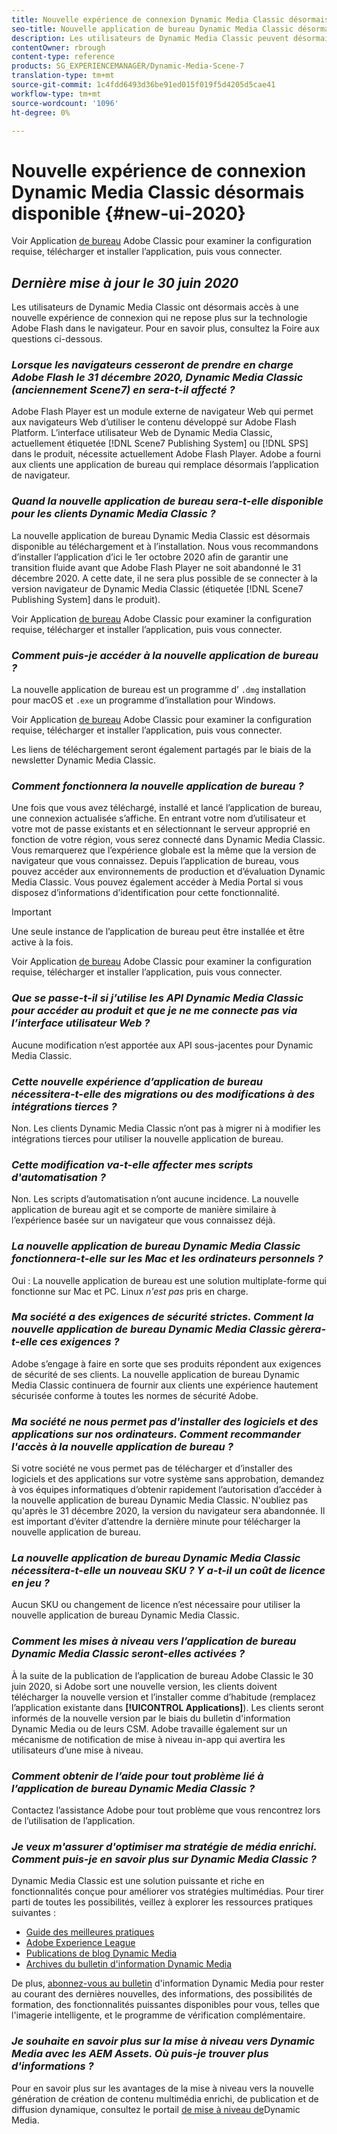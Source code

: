 ```yaml
---
title: Nouvelle expérience de connexion Dynamic Media Classic désormais disponible
seo-title: Nouvelle application de bureau Dynamic Media Classic désormais disponible
description: Les utilisateurs de Dynamic Media Classic peuvent désormais effectuer une actualisation complète de l’interface utilisateur. L’expérience fournit une connexion mise à jour avec des liens vers des ressources précieuses, en plus de cette mise à jour ne dépend plus de la technologie Adobe Flash dans le navigateur.
contentOwner: rbrough
content-type: reference
products: SG_EXPERIENCEMANAGER/Dynamic-Media-Scene-7
translation-type: tm+mt
source-git-commit: 1c4fdd6493d36be91ed015f019f5d4205d5cae41
workflow-type: tm+mt
source-wordcount: '1096'
ht-degree: 0%

---
```



# Nouvelle expérience de connexion Dynamic Media Classic désormais disponible {#new-ui-2020}

Voir Application [de bureau](/help/dynamic-media-classic-desktop-app.md) Adobe Classic pour examiner la configuration requise, télécharger et installer l’application, puis vous connecter.

## _Dernière mise à jour le 30 juin 2020_

Les utilisateurs de Dynamic Media Classic ont désormais accès à une nouvelle expérience de connexion qui ne repose plus sur la technologie Adobe Flash dans le navigateur. Pour en savoir plus, consultez la Foire aux questions ci-dessous.

### **_Lorsque les navigateurs cesseront de prendre en charge Adobe Flash le 31 décembre 2020, Dynamic Media Classic (anciennement Scene7) en sera-t-il affecté ?_**

Adobe Flash Player est un module externe de navigateur Web qui permet aux navigateurs Web d’utiliser le contenu développé sur Adobe Flash Platform. L’interface utilisateur Web de Dynamic Media Classic, actuellement étiquetée [!DNL Scene7 Publishing System] ou [!DNL SPS] dans le produit, nécessite actuellement Adobe Flash Player. Adobe a fourni aux clients une application de bureau qui remplace désormais l’application de navigateur.

### **_Quand la nouvelle application de bureau sera-t-elle disponible pour les clients Dynamic Media Classic ?_**

La nouvelle application de bureau Dynamic Media Classic est désormais disponible au téléchargement et à l’installation. Nous vous recommandons d’installer l’application d’ici le 1er octobre 2020 afin de garantir une transition fluide avant que Adobe Flash Player ne soit abandonné le 31 décembre 2020.  A cette date, il ne sera plus possible de se connecter à la version navigateur de Dynamic Media Classic (étiquetée [!DNL Scene7 Publishing System] dans le produit).

Voir Application [de bureau](/help/dynamic-media-classic-desktop-app.md) Adobe Classic pour examiner la configuration requise, télécharger et installer l’application, puis vous connecter.

### **_Comment puis-je accéder à la nouvelle application de bureau ?_**

La nouvelle application de bureau est un programme d’ `.dmg` installation pour macOS et `.exe` un programme d’installation pour Windows.

Voir Application [de bureau](/help/dynamic-media-classic-desktop-app.md) Adobe Classic pour examiner la configuration requise, télécharger et installer l’application, puis vous connecter.

Les liens de téléchargement seront également partagés par le biais de la newsletter Dynamic Media Classic.

### **_Comment fonctionnera la nouvelle application de bureau ?_**

Une fois que vous avez téléchargé, installé et lancé l’application de bureau, une connexion actualisée s’affiche. En entrant votre nom d’utilisateur et votre mot de passe existants et en sélectionnant le serveur approprié en fonction de votre région, vous serez connecté dans Dynamic Media Classic. Vous remarquerez que l’expérience globale est la même que la version de navigateur que vous connaissez. Depuis l’application de bureau, vous pouvez accéder aux environnements de production et d’évaluation Dynamic Media Classic. Vous pouvez également accéder à Media Portal si vous disposez d’informations d’identification pour cette fonctionnalité.

>[!IMPORTANT]
>
>Une seule instance de l’application de bureau peut être installée et être active à la fois.

Voir Application [de bureau](/help/dynamic-media-classic-desktop-app.md) Adobe Classic pour examiner la configuration requise, télécharger et installer l’application, puis vous connecter.

### **_Que se passe-t-il si j’utilise les API Dynamic Media Classic pour accéder au produit et que je ne me connecte pas via l’interface utilisateur Web ?_**

Aucune modification n’est apportée aux API sous-jacentes pour Dynamic Media Classic.

### **_Cette nouvelle expérience d’application de bureau nécessitera-t-elle des migrations ou des modifications à des intégrations tierces ?_**

Non. Les clients Dynamic Media Classic n’ont pas à migrer ni à modifier les intégrations tierces pour utiliser la nouvelle application de bureau.

### **_Cette modification va-t-elle affecter mes scripts d&#39;automatisation ?_**

Non. Les scripts d’automatisation n’ont aucune incidence. La nouvelle application de bureau agit et se comporte de manière similaire à l’expérience basée sur un navigateur que vous connaissez déjà.

### **_La nouvelle application de bureau Dynamic Media Classic fonctionnera-t-elle sur les Mac et les ordinateurs personnels ?_**

Oui : La nouvelle application de bureau est une solution multiplate-forme qui fonctionne sur Mac et PC. Linux *n&#39;est pas* pris en charge.

### **_Ma société a des exigences de sécurité strictes. Comment la nouvelle application de bureau Dynamic Media Classic gèrera-t-elle ces exigences ?_**

Adobe s’engage à faire en sorte que ses produits répondent aux exigences de sécurité de ses clients. La nouvelle application de bureau Dynamic Media Classic continuera de fournir aux clients une expérience hautement sécurisée conforme à toutes les normes de sécurité Adobe.

### **_Ma société ne nous permet pas d&#39;installer des logiciels et des applications sur nos ordinateurs. Comment recommander l&#39;accès à la nouvelle application de bureau ?_**

Si votre société ne vous permet pas de télécharger et d’installer des logiciels et des applications sur votre système sans approbation, demandez à vos équipes informatiques d’obtenir rapidement l’autorisation d’accéder à la nouvelle application de bureau Dynamic Media Classic. N&#39;oubliez pas qu&#39;après le 31 décembre 2020, la version du navigateur sera abandonnée. Il est important d’éviter d’attendre la dernière minute pour télécharger la nouvelle application de bureau.

### **_La nouvelle application de bureau Dynamic Media Classic nécessitera-t-elle un nouveau SKU ? Y a-t-il un coût de licence en jeu ?_**

Aucun SKU ou changement de licence n’est nécessaire pour utiliser la nouvelle application de bureau Dynamic Media Classic.

### **_Comment les mises à niveau vers l’application de bureau Dynamic Media Classic seront-elles activées ?_**

À la suite de la publication de l’application de bureau Adobe Classic le 30 juin 2020, si Adobe sort une nouvelle version, les clients doivent télécharger la nouvelle version et l’installer comme d’habitude (remplacez l’application existante dans **[!UICONTROL Applications]**). Les clients seront informés de la nouvelle version par le biais du bulletin d&#39;information Dynamic Media ou de leurs CSM. Adobe travaille également sur un mécanisme de notification de mise à niveau in-app qui avertira les utilisateurs d’une mise à niveau.

### **_Comment obtenir de l’aide pour tout problème lié à l’application de bureau Dynamic Media Classic ?_**

Contactez l’assistance Adobe pour tout problème que vous rencontrez lors de l’utilisation de l’application.

### **_Je veux m&#39;assurer d&#39;optimiser ma stratégie de média enrichi. Comment puis-je en savoir plus sur Dynamic Media Classic ?_**

Dynamic Media Classic est une solution puissante et riche en fonctionnalités conçue pour améliorer vos stratégies multimédias. Pour tirer parti de toutes les possibilités, veillez à explorer les ressources pratiques suivantes :

* [Guide des meilleures pratiques](https://www.adobe.com/content/dam/www/us/en/marketing/experience-manager-assets/dynamic-media/adobe-dynamic-media-classic-best-practices-guide.pdf)
* [Adobe Experience League](https://guided.adobe.com/#recommended/solutions/experience-manager)
* [Publications de blog Dynamic Media](https://theblog.adobe.com/tag/dynamic-media/)
* [Archives du bulletin d&#39;information Dynamic Media](https://docs.adobe.com/content/help/en/dynamic-media-classic/using/dynamic-media-newsletter.html)

De plus, [abonnez-vous au bulletin](https://www.adobe.com/subscription/dynamic-media-newsletter.html) d&#39;information Dynamic Media pour rester au courant des dernières nouvelles, des informations, des possibilités de formation, des fonctionnalités puissantes disponibles pour vous, telles que l&#39;imagerie [](https://helpx.adobe.com/experience-manager/6-3/assets/using/imaging-faq.html)intelligente, et le programme de vérification complémentaire.

### **_Je souhaite en savoir plus sur la mise à niveau vers Dynamic Media avec les AEM Assets. Où puis-je trouver plus d&#39;informations ?_**

Pour en savoir plus sur les avantages de la mise à niveau vers la nouvelle génération de création de contenu multimédia enrichi, de publication et de diffusion dynamique, consultez le portail [de mise à niveau de](http://exploreadobe.com/dynamic-media-upgrade/)Dynamic Media.

